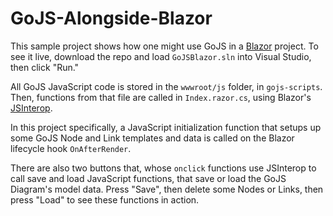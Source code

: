 # GoJS-Alongside-Blazor

<p>This sample project shows how one might use GoJS in a <a href="https://dotnet.microsoft.com/apps/aspnet/web-apps/blazor">Blazor</a> project. To see it live, download the repo and load <code>GoJSBlazor.sln</code> into Visual Studio, then click "Run."
<p>All GoJS JavaScript code is stored in the <code>wwwroot/js</code> folder, in <code>gojs-scripts</code>. Then, functions from that file are called in <code>Index.razor.cs</code>, using Blazor's <a href="https://docs.microsoft.com/en-us/aspnet/core/blazor/call-javascript-from-dotnet?view=aspnetcore-3.1">JSInterop</a>.</p>
<p>In this project specifically, a JavaScript initialization function that setups up some GoJS Node and Link templates and data is called on the Blazor lifecycle hook <code>OnAfterRender</code>.</p>
<p>There are also two buttons that, whose <code>onclick</code> functions use JSInterop to call save and load JavaScript functions, that save or load the GoJS Diagram's model data. Press "Save", then delete some Nodes or Links, then press "Load" to see these functions in action.</p>
